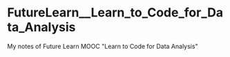 # FutureLearn__Learn_to_Code_for_Data_Analysis
My notes of Future Learn MOOC "Learn to Code for Data Analysis"
